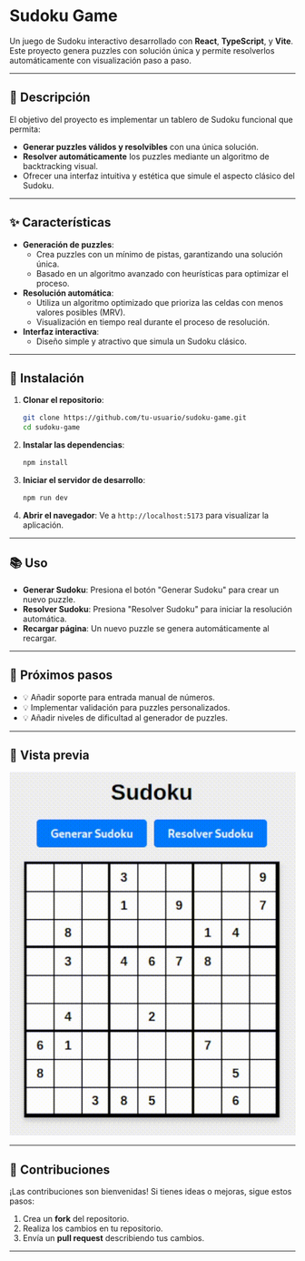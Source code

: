 # Sudoku Game

Un juego de Sudoku interactivo desarrollado con **React**, **TypeScript**, y **Vite**. Este proyecto genera puzzles con solución única y permite resolverlos automáticamente con visualización paso a paso.

---

## 🎯 Descripción

El objetivo del proyecto es implementar un tablero de Sudoku funcional que permita:
- **Generar puzzles válidos y resolvibles** con una única solución.
- **Resolver automáticamente** los puzzles mediante un algoritmo de backtracking visual.
- Ofrecer una interfaz intuitiva y estética que simule el aspecto clásico del Sudoku.

---

## ✨ Características

- **Generación de puzzles**:
  - Crea puzzles con un mínimo de pistas, garantizando una solución única.
  - Basado en un algoritmo avanzado con heurísticas para optimizar el proceso.
- **Resolución automática**:
  - Utiliza un algoritmo optimizado que prioriza las celdas con menos valores posibles (MRV).
  - Visualización en tiempo real durante el proceso de resolución.
- **Interfaz interactiva**:
  - Diseño simple y atractivo que simula un Sudoku clásico.

---

## 🚀 Instalación

1. **Clonar el repositorio**:
   ```bash
   git clone https://github.com/tu-usuario/sudoku-game.git
   cd sudoku-game
   ```
2. **Instalar las dependencias**:
   ```bash
   npm install
   ```
3. **Iniciar el servidor de desarrollo**:
   ```bash
   npm run dev
   ```
4. **Abrir el navegador**: Ve a ``http://localhost:5173`` para visualizar la aplicación.

---

## 📚 Uso

- **Generar Sudoku**: Presiona el botón "Generar Sudoku" para crear un nuevo puzzle.
- **Resolver Sudoku**: Presiona "Resolver Sudoku" para iniciar la resolución automática.
- **Recargar página**: Un nuevo puzzle se genera automáticamente al recargar.

---

## 📌 Próximos pasos

- 💡 Añadir soporte para entrada manual de números.
- 💡 Implementar validación para puzzles personalizados.
- 💡 Añadir niveles de dificultad al generador de puzzles.

---

## 🎥 Vista previa

![Sudoku](src/assets/sudoku.gif)

---

## 🤝 Contribuciones

¡Las contribuciones son bienvenidas! Si tienes ideas o mejoras, sigue estos pasos:

  1. Crea un **fork** del repositorio.
  2. Realiza los cambios en tu repositorio.
  3. Envía un **pull request** describiendo tus cambios.

---